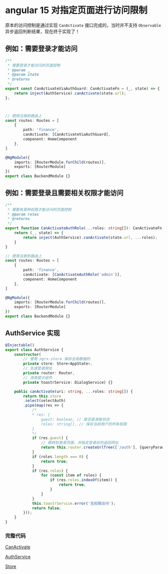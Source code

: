 # angular 15 对指定页面进行访问限制

原本的访问控制是通过实现 `CanActivate` 接口完成的，当时并不支持 `Observable` 异步返回判断结果，现在终于实现了！


## 例如：需要登录才能访问

```ts
/**
 * 需要登录才能访问的页面控制
 * @param _ 
 * @param state 
 * @returns 
 */
export const CanActivateViaAuthGuard: CanActivateFn = (_, state) => {
    return inject(AuthService).canActivate(state.url);
};



// 使用注册到路由上
const routes: Routes = [
    {
        path: 'finance',
        canActivate: [CanActivateViaAuthGuard],
        component: HomeComponent
    },
]

@NgModule({
    imports: [RouterModule.forChild(routes)],
    exports: [RouterModule]
})
export class BackendModule {}
```



## 例如：需要登录且需要相关权限才能访问

```ts
/**
 * 需要有某种权限才能访问的页面控制
 * @param roles 
 * @returns 
 */
export function CanActivateAuthRole(...roles: string[]): CanActivateFn {
    return (_, state) => {
        return inject(AuthService).canActivate(state.url, ...roles);
    }
}

// 使用注册到路由上
const routes: Routes = [
    {
        path: 'finance',
        canActivate: [CanActivateAuthRole('admin')],
        component: HomeComponent
    },
]

@NgModule({
    imports: [RouterModule.forChild(routes)],
    exports: [RouterModule]
})
export class BackendModule {}
```


## AuthService 实现

```ts
@Injectable()
export class AuthService {
    constructor(
        // 使用 ngrx-store 保存全局数据的
        private store: Store<AppState>,
        // 生成登录网址
        private router: Router,
        // 消息提示组件
        private toastrService: DialogService) {}

    public canActivate(uri: string, ...roles: string[]) {
        return this.store
        .select(selectAuth)
        .pipe(map(res => {
            /*
            * res: {
                guest: boolean, // 是否是游客状态
                roles: string[], // 保存当前用户的所有权限
            }
            */
            if (res.guest) {
                // 跳转到登录页面，并指定登录后的返回网址
                return this.router.createUrlTree(['/auth'], {queryParams: {redirect_uri: uri}});
            }
            if (roles.length === 0) {
                return true;
            }
            if (res.roles) {
                for (const item of roles) {
                    if (res.roles.indexOf(item)) {
                        return true;
                    }
                }
            }
            this.toastrService.error('无权限访问');
            return false;
        }));
    }
}
```

### 完整代码

[CanActivate](https://github.com/zx648383079/Angular-ZoDream/tree/master/src/app/theme/guards)

[AuthService](https://github.com/zx648383079/Angular-ZoDream/tree/master/src/app/theme/services)

[Store](https://github.com/zx648383079/Angular-ZoDream/tree/master/src/app/theme/reducers)